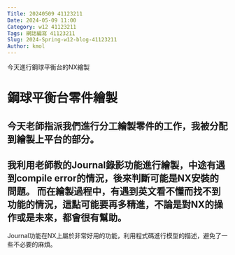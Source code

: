 ```yaml
---
Title: 20240509 41123211
Date: 2024-05-09 11:00
Category: w12 41123211
Tags: 網誌編寫 41123211
Slug: 2024-Spring-w12-blog-41123211
Author: kmol
---
```


今天進行鋼球平衡台的NX繪製

<!-- PELICAN_END_SUMMARY -->

# 鋼球平衡台零件繪製
今天老師指派我們進行分工繪製零件的工作，我被分配到繪製上平台的部分。
-
我利用老師教的Journal錄影功能進行繪製，中途有遇到compile error的情況，後來判斷可能是NX安裝的問題。
而在繪製過程中，有遇到英文看不懂而找不到功能的情況，這點可能要再多精進，不論是對NX的操作或是未來，都會很有幫助。
-
Journal功能在NX上屬於非常好用的功能，利用程式碼進行模型的描述，避免了一些不必要的麻煩。

